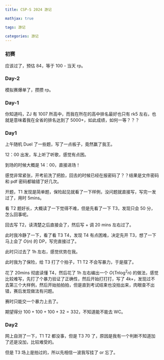 ```yaml
---
title: CSP-S 2024 游记

mathjax: true

tags: 游记

categories: 游记
---
```


### 初赛

应该过了，预估 84，等于 100 - 当天 rp。

### Day-2

模拟赛爆单了，攒攒 rp。

### Day-1

你知道吗，ZJ 有 1007 所高中，而我在所在的高中排名最好也只有 rk5 左右，也就是意味着我在全省的排名达到了 5000+，如此成绩，如何一等？？？

### Day1

上午随机 Duel 了一些题，写了一点板子，竟然赢了我王。

12：00 出发，车上听了听歌，感觉有点困。

到场的时候大概是 14：00，直接进场！

感觉非常紧张，开考前洗了把脸，回去的时候已经在报密码了？？结果是文件密码和 pdf 密码都输错了好几次。

开题，T1 发现是简单题，保险起见就看了一下样例，没问题就直接写，写完一发过了，用时 5mins。

看 T2 题好长，大概读了一下觉得不难，但是先看了一下 T3，发现只会 50 分，怎么回事呢。

回去写 T2，读清楚之后直接会了，然后写 + 调 20 mins 左右过了。

此时我冷静了一下，看了看 T3 T4，发现 T4 有点困难，决定先开 T3，想了一下马上会了 $O(n)$ 的 DP，写完直接过了。

此时只过去了 1h 左右，感觉优势在我。

此时我为了保险，给 T3 打了个拍子，T1 T2 不会写暴力，于是摆了。

花了 20mins 彻底读懂 T4，然后花了 1h 左右编出一个 $O(Tn \log^2 n)$ 的做法，感觉比较难写，先打了个暴力验证了正确性，然后开始打打打，写了 4k+，发现过不去第三个大样例，然后开始拍拍拍，但是直到考试结束也没拍出来，肉眼查不出错，赛后发现做法有问题。

赛时只能交一个暴力上去了。

期望得分 $100+100+100+32=332$，不知道能不能去 WC。

### Day2

网上自测了一下，T1 T2 都没事，但是 T3 70 了，原因是我有一个判断不知道加了还是没加，比较难受的。

但是 T3 场上是拍过的，所以先相信一波我写挂了 or 忘了。
